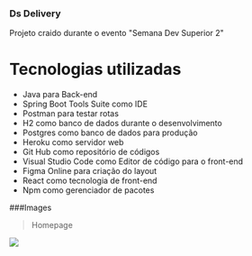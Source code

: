 ### Ds Delivery

Projeto craido durante o evento "Semana Dev Superior 2"

# Tecnologias utilizadas

- Java para Back-end
- Spring Boot Tools Suite como IDE
- Postman para testar rotas
- H2 como banco de dados durante o desenvolvimento
- Postgres como banco de dados para produção
- Heroku como servidor web
- Git Hub como repositório de códigos
- Visual Studio Code como Editor de código para o front-end
- Figma Online para criação do layout
- React como tecnologia de front-end
- Npm como gerenciador de pacotes


###Images

> Homepage

![](https://github.com/mauroslucios/dsdeliver-sds2/blob/main/dsDelivery.JPG)